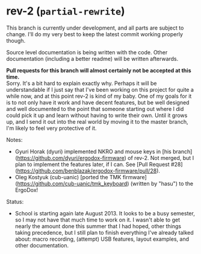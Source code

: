 # rev-2 (`partial-rewrite`)

This branch is currently under development, and all parts are subject to
change.  I'll do my very best to keep the latest commit working properly
though.

Source level documentation is being written with the code.  Other documentation
(including a better readme) will be written afterwards.

**Pull requests for this branch will almost certainly not be accepted at this
time.**  
Sorry.  It's a bit hard to explain exactly why.  Perhaps it will be
understandable if I just say that I've been working on this project for quite a
while now, and at this point rev-2 is kind of my baby.  One of my goals for it
is to not only have it work and have decent features, but be well designed and
well documented to the point that someone starting out where I did could pick
it up and learn without having to write their own.  Until it grows up, and I
send it out into the real world by moving it to the master branch, I'm likely
to feel very protective of it.

Notes:
* Gyuri Horak (dyuri) implemented NKRO and mouse keys in [his branch]
  (https://github.com/dyuri/ergodox-firmware) of rev-2.  Not merged, but I plan
  to implement the features later, if I can.  See [Pull Request #28]
  (https://github.com/benblazak/ergodox-firmware/pull/28).
* Oleg Kostyuk (cub-uanic) [ported the TMK firmware]
  (https://github.com/cub-uanic/tmk_keyboard)
  (written by "hasu") to the ErgoDox!

Status:
* School is starting again late August 2013.  It looks to be a busy semester,
  so I may not have that much time to work on it.  I wasn't able to get nearly
  the amount done this summer that I had hoped, other things taking precedence,
  but I still plan to finish everything I've already talked about: macro
  recording, (attempt) USB features, layout examples, and other documentation.

